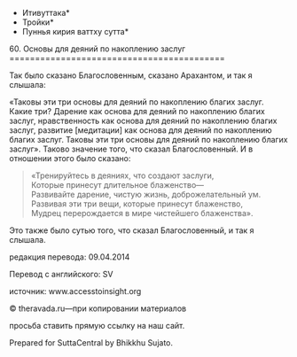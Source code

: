 * Итивуттака*
* Тройки*
* Пуннья кирия ваттху сутта*

60\. Основы для деяний по накоплению заслуг
\=\=\=\=\=\=\=\=\=\=\=\=\=\=\=\=\=\=\=\=\=\=\=\=\=\=\=\=\=\=\=\=\=\=\=\=\=\=\=\=\=\=

Так было сказано Благословенным, сказано Арахантом, и так я слышала:

«Таковы эти три основы для деяний по накоплению благих заслуг\. Какие три? Дарение как основа для деяний по накоплению благих заслуг, нравственность как основа для деяний по накоплению благих заслуг, развитие \[медитации\] как основа для деяний по накоплению благих заслуг\. Таковы эти три основы для деяний по накоплению благих заслуг»\. Таково значение того, что сказал Благословенный\. И в отношении этого было сказано:

> «Тренируйтесь в деяниях, что создают заслуги,  
> Которые принесут длительное блаженство—  
> Развивайте дарение, чистую жизнь, доброжелательный ум\.  
> Развивая эти три вещи, которые принесут блаженство,  
> Мудрец перерождается в мире чистейшего блаженства»\.

Это также было сутью того, что сказал Благословенный, и так я слышала\.

редакция перевода: 09\.04\.2014

Перевод с английского: SV

источник: www\.accesstoinsight\.org

© theravada\.ru—при копировании материалов

просьба ставить прямую ссылку на наш сайт\.

Prepared for SuttaCentral by Bhikkhu Sujato\.